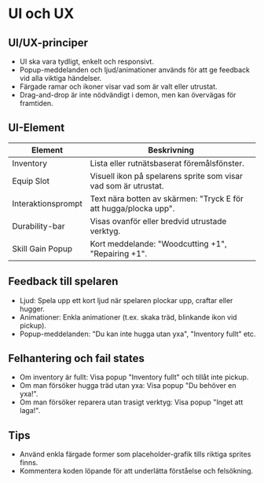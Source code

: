 # UI och UX

## UI/UX-principer

- UI ska vara tydligt, enkelt och responsivt.
- Popup-meddelanden och ljud/animationer används för att ge feedback vid alla viktiga händelser.
- Färgade ramar och ikoner visar vad som är valt eller utrustat.
- Drag-and-drop är inte nödvändigt i demon, men kan övervägas för framtiden.

## UI-Element

| Element            | Beskrivning                                                        |
|--------------------|--------------------------------------------------------------------|
| Inventory          | Lista eller rutnätsbaserat föremålsfönster.                        |
| Equip Slot         | Visuell ikon på spelarens sprite som visar vad som är utrustat.     |
| Interaktionsprompt | Text nära botten av skärmen: "Tryck E för att hugga/plocka upp".   |
| Durability-bar     | Visas ovanför eller bredvid utrustade verktyg.                     |
| Skill Gain Popup   | Kort meddelande: "Woodcutting +1", "Repairing +1".               |

## Feedback till spelaren

- Ljud: Spela upp ett kort ljud när spelaren plockar upp, craftar eller hugger.
- Animationer: Enkla animationer (t.ex. skaka träd, blinkande ikon vid pickup).
- Popup-meddelanden: "Du kan inte hugga utan yxa", "Inventory fullt" etc.

## Felhantering och fail states

- Om inventory är fullt: Visa popup "Inventory fullt" och tillåt inte pickup.
- Om man försöker hugga träd utan yxa: Visa popup "Du behöver en yxa!".
- Om man försöker reparera utan trasigt verktyg: Visa popup "Inget att laga!".

## Tips

- Använd enkla färgade former som placeholder-grafik tills riktiga sprites finns.
- Kommentera koden löpande för att underlätta förståelse och felsökning. 